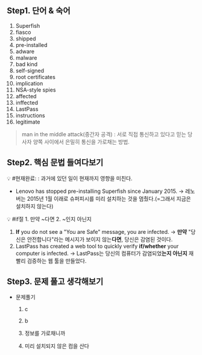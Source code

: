 
## Step1. 단어 & 숙어

1. Superfish
2. fiasco
3. shipped
4. pre-installed
5. adware
6. malware
7. bad kind
8. self-signed
9. root certificates
10. implication
11. NSA-style spies
12. affected
13. inffected
14. LastPass
15. instructions
16. legitimate

> man in the middle attack(중간자 공격)
: 서로 직접 통신하고 있다고 믿는 당사자 양쪽 사이에서 은밀히 통신을 가로채는 방법.
> 

## Step2. 핵심 문법 들여다보기

<aside>
💡 #현재완료: <have/has+과거분사>: 과거에 있던 일이 현재까지 영향을 미친다.

</aside>

- Lenovo has stopped pre-installing Superfish since January 2015.
→ 레노버는 2015년 1월 이래로 슈퍼피시를 미리 설치하는 것을 멈췄다.(=그래서 지금은 설치하지 않는다)

<aside>
💡 #if절
1. 만약 ~다면
2. ~인지 아닌지

</aside>

1. **If** you do not see a "You are Safe" message, you are infected.
→ **만약** "당신은 안전합니다"라는 메시지가 보이지 않는**다면**, 당신은 감염된 것이다.
2. LastPass has created a web tool to quickly verify **if/whether** your computer is infected.
→ LastPass는 당신의 컴퓨터가 감염되었**는지 아닌지** 재빨리 검증하는 웹 툴을 만들었다.



## Step3. 문제 풀고 생각해보기
- 문제풀기
    1) c

    2) b

    3) 정보를 가로채니까

    4) 미리 설치되지 않은 컴을 산다
